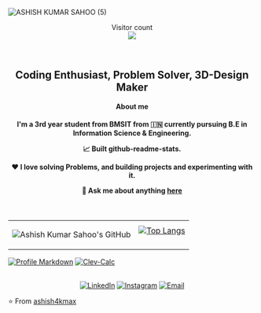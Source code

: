 ![ASHISH KUMAR SAHOO (5)](https://github.com/user-attachments/assets/1768938b-710a-4baf-a789-c03be6f1596d)

<p align="center"> 
  Visitor count<br>
  <img src="https://profile-counter.glitch.me/darksparks474/count.svg" />
</p>

<br />
<div align="center">
  <h2>Coding Enthusiast, Problem Solver, 3D-Design Maker</h2>
  <p><strong>About me</strong></p>

  <h4>
    I'm a 3rd year student from BMSIT from 🇮🇳 currently pursuing B.E in Information Science & Engineering.
<div align="center">

   📈 Built github-readme-stats.

   ❤️ I love solving Problems, and building projects and experimenting with it.

   💬 Ask me about anything [**here**](mailto:ashish10112093@gmail.com)


</div>
  </h4>
</div>

<br/>

<table>
  <tr>
    <td>

![Ashish Kumar Sahoo's GitHub](https://github-readme-stats.vercel.app/api?username=ashish5kmax&show=reviews,discussions_started,discussions_answered,prs_merged,prs_merged_percentage&theme=radical)
    </td>
    <td>[![Top Langs](https://github-readme-stats.vercel.app/api/top-langs/?username=anuraghazra&layout=pie)](https://github.com/anuraghazra/github-readme-stats)

    
  </tr>
</table>

  [![Profile Markdown](https://github-readme-stats.vercel.app/api/pin/?username=ASHISHS_README&repo=darksparks474)](https://github.com/ashish5kmax/ashish5kmax/)
  [![Clev-Calc](https://github-readme-stats.vercel.app/api/pin/?username=ashish5kmax&repo=Clev-Calc)](https://github.com/ashish5kmax/Clev-Calc/)
<br/>
<br/>

<p align="center">
<a href="https://www.linkedin.com/in/ashish-kumar-sahoo-260643229/"><img alt="LinkedIn" src="https://img.shields.io/badge/LinkedIn-Ashish%20Kumar%20Sahoo-blue?style=flat-square&logo=linkedin"></a>
<a href="https://www.instagram.com/ashish_4k_mx/"><img alt="Instagram" src="https://img.shields.io/badge/Instagram-ashish_kr_4k_-blue?style=flat-square&logo=instagram"></a>
<a href="mailto:ashish10112093@gmail.com"><img alt="Email" src="https://img.shields.io/badge/Email-ashish10112093@gmail.com-blue?style=flat-square&logo=gmail"></a>
</p>

⭐️ From [ashish4kmax](https://github.com/darksparks474)
